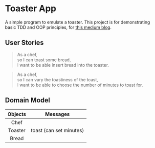 # Toaster App

A simple program to emulate a toaster. This project is for demonstrating basic TDD and OOP principles, for [this medium blog](https://medium.com/@hturnbull93/t-e-oa-st-driven-development-adeb863e6e3c).

## User Stories

> As a chef,  
> so I can toast some bread,  
> I want to be able insert bread into the toaster.

> As a chef,  
> so I can vary the toastiness of the toast,  
> I want to be able to choose the number of minutes to toast for.

## Domain Model

| Objects | Messages                |
|:-------:|-------------------------|
| Chef    |                         |
| Toaster | toast (can set minutes) |
| Bread   |                         |